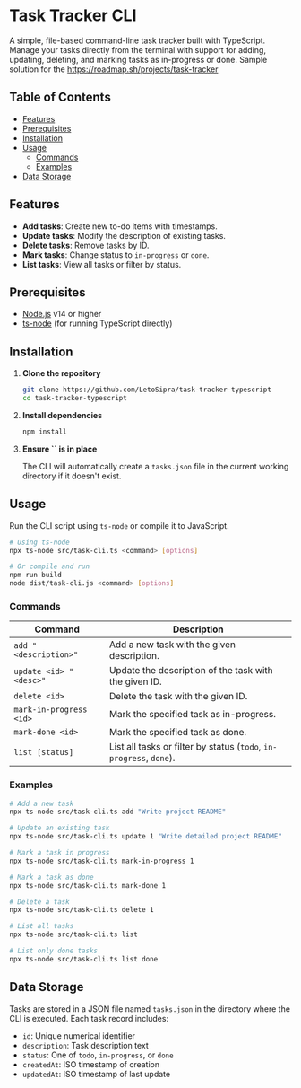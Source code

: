 # Task Tracker CLI

A simple, file-based command-line task tracker built with TypeScript. Manage your tasks directly from the terminal with support for adding, updating, deleting, and marking tasks as in-progress or done. 
Sample solution for the https://roadmap.sh/projects/task-tracker

## Table of Contents

- [Features](#features)
- [Prerequisites](#prerequisites)
- [Installation](#installation)
- [Usage](#usage)
  - [Commands](#commands)
  - [Examples](#examples)
- [Data Storage](#data-storage)

## Features

- **Add tasks**: Create new to-do items with timestamps.
- **Update tasks**: Modify the description of existing tasks.
- **Delete tasks**: Remove tasks by ID.
- **Mark tasks**: Change status to `in-progress` or `done`.
- **List tasks**: View all tasks or filter by status.

## Prerequisites

- [Node.js](https://nodejs.org/) v14 or higher
- [ts-node](https://github.com/TypeStrong/ts-node) (for running TypeScript directly)

## Installation

1. **Clone the repository**

   ```bash
   git clone https://github.com/LetoSipra/task-tracker-typescript
   cd task-tracker-typescript
   ```

2. **Install dependencies**

   ```bash
   npm install
   ```

3. **Ensure **``** is in place**

   The CLI will automatically create a `tasks.json` file in the current working directory if it doesn't exist.

## Usage

Run the CLI script using `ts-node` or compile it to JavaScript.

```bash
# Using ts-node
npx ts-node src/task-cli.ts <command> [options]

# Or compile and run
npm run build
node dist/task-cli.js <command> [options]
```

### Commands

| Command                 | Description                                                         |
| ----------------------- | ------------------------------------------------------------------- |
| `add "<description>"`   | Add a new task with the given description.                          |
| `update <id> "<desc>"`  | Update the description of the task with the given ID.               |
| `delete <id>`           | Delete the task with the given ID.                                  |
| `mark-in-progress <id>` | Mark the specified task as in-progress.                             |
| `mark-done <id>`        | Mark the specified task as done.                                    |
| `list [status]`         | List all tasks or filter by status (`todo`, `in-progress`, `done`). |

### Examples

```bash
# Add a new task
npx ts-node src/task-cli.ts add "Write project README"

# Update an existing task
npx ts-node src/task-cli.ts update 1 "Write detailed project README"

# Mark a task in progress
npx ts-node src/task-cli.ts mark-in-progress 1

# Mark a task as done
npx ts-node src/task-cli.ts mark-done 1

# Delete a task
npx ts-node src/task-cli.ts delete 1

# List all tasks
npx ts-node src/task-cli.ts list

# List only done tasks
npx ts-node src/task-cli.ts list done
```

## Data Storage

Tasks are stored in a JSON file named `tasks.json` in the directory where the CLI is executed. Each task record includes:

- `id`: Unique numerical identifier
- `description`: Task description text
- `status`: One of `todo`, `in-progress`, or `done`
- `createdAt`: ISO timestamp of creation
- `updatedAt`: ISO timestamp of last update
